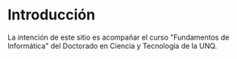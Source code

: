 <style>
.page-header {
    padding-bottom: 50px;
}
</style>

# Introducción
La intención de este sitio es acompañar el curso "Fundamentos de Informática" del Doctorado en Ciencia y Tecnología de la UNQ.